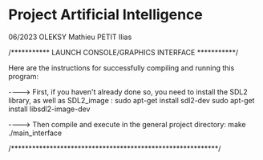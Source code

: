 # Project Artificial Intelligence
06/2023
OLEKSY Mathieu
PETIT Ilias

/***********  LAUNCH CONSOLE/GRAPHICS INTERFACE ***********/

Here are the instructions for successfully compiling and running this program:

----> First, if you haven't already done so, you need to install the SDL2 library, as well as SDL2_image :
sudo apt-get install sdl2-dev
sudo apt-get install libsdl2-image-dev


----> Then compile and execute in the general project directory:
make
./main_interface


/***********************************************************/
